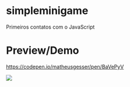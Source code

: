 # simpleminigame

Primeiros contatos com o JavaScript

# Preview/Demo

https://codepen.io/matheusgesser/pen/BaVePyV

<img src="https://i.imgur.com/cFbDrBZ.png" />
